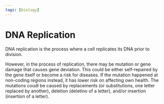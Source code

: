 ```yaml
---
tags: [biology]
---
```


# DNA Replication

DNA replication is the process where a cell replicates its DNA prior to
division.

However, in the process of replication, there may be mutation or gene damage
that causes gene deviation. This could be either self-repaired by the gene
itself or become a risk for diseases. If the mutation happened at non-coding
regions instead, it has lower risk on affecting own health. The mutations coudl
be caused by replacements (or substitutions, one letter replaced by another),
deletion (deletino of a letter), and/or insertion (insertion of a letter).
